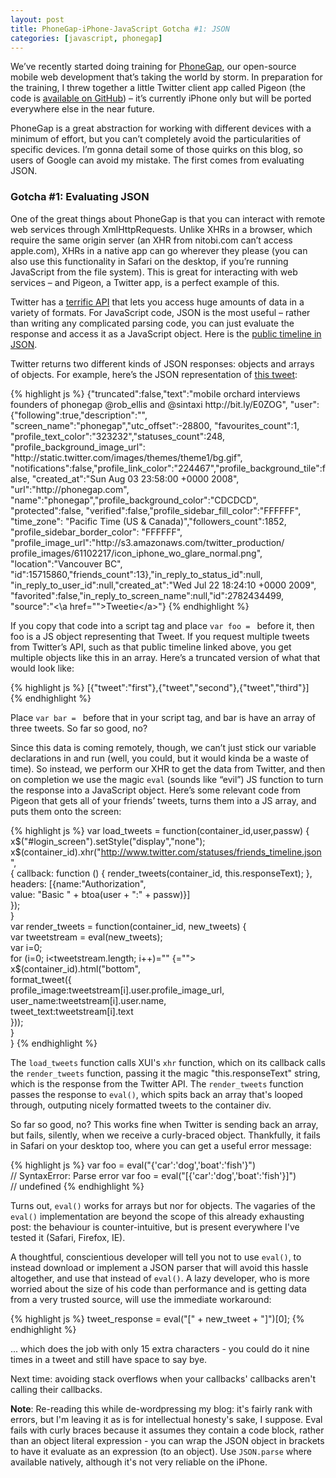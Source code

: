 ```yaml
---
layout: post
title: PhoneGap-iPhone-JavaScript Gotcha #1: JSON
categories: [javascript, phonegap]
---
```


We’ve recently started doing training for [PhoneGap][pg], our open-source mobile web development that’s taking the world by storm. In preparation for the training, I threw together a little Twitter client app called Pigeon (the code is [available on GitHub][repo]) – it’s currently iPhone only but will be ported everywhere else in the near future.

PhoneGap is a great abstraction for working with different devices with a minimum of effort, but you can’t completely avoid the particularities of specific devices. I’m gonna detail some of those quirks on this blog, so users of Google can avoid my mistake. The first comes from evaluating JSON.

### Gotcha #1: Evaluating JSON

One of the great things about PhoneGap is that you can interact with remote web services through XmlHttpRequests. Unlike XHRs in a browser, which require the same origin server (an XHR from nitobi.com can’t access apple.com), XHRs in a native app can go wherever they please (you can also use this functionality in Safari on the desktop, if you’re running JavaScript from the file system). This is great for interacting with web services – and Pigeon, a Twitter app, is a perfect example of this.

Twitter has a [terrific API][twitter-api] that lets you access huge amounts of data in a variety of formats. For JavaScript code, JSON is the most useful – rather than writing any complicated parsing code, you can just evaluate the response and access it as a JavaScript object. Here is the [public timeline in JSON][json-timeline].

Twitter returns two different kinds of JSON responses: objects and arrays of objects. For example, here’s the JSON representation of [this tweet][sample-tweet]:

{% highlight js %}
{"truncated":false,"text":"mobile orchard interviews founders of phonegap @rob_ellis 
and @sintaxi http:\/\/bit.ly\/E0ZOG", "user":{"following":true,"description":"",
"screen_name":"phonegap","utc_offset":-28800, "favourites_count":1,
"profile_text_color":"323232","statuses_count":248, "profile_background_image_url":
"http:\/\/static.twitter.com\/images\/themes\/theme1\/bg.gif", 
"notifications":false,"profile_link_color":"224467","profile_background_tile":false, 
"created_at":"Sun Aug 03 23:58:00 +0000 2008", "url":"http:\/\/phonegap.com",
"name":"phonegap","profile_background_color":"CDCDCD", "protected":false,
"verified":false,"profile_sidebar_fill_color":"FFFFFF", "time_zone":
"Pacific Time (US & Canada)","followers_count":1852, "profile_sidebar_border_color":
"FFFFFF", "profile_image_url":"http:\/\/s3.amazonaws.com\/twitter_production\/
profile_images\/61102217\/icon_iphone_wo_glare_normal.png", "location":"Vancouver BC",
"id":15715860,"friends_count":13},"in_reply_to_status_id":null, 
"in_reply_to_user_id":null,"created_at":"Wed Jul 22 18:24:10 +0000 2009", 
"favorited":false,"in_reply_to_screen_name":null,"id":2782434499,
"source":"<\a href="\">Tweetie<\/a>"}
{% endhighlight %}

If you copy that code into a script tag and place `var foo = ` before it, then foo is a JS object representing that Tweet. If you request multiple tweets from Twitter’s API, such as that public timeline linked above, you get multiple objects like this in an array. Here’s a truncated version of what that would look like:

{% highlight js %}
[{"tweet":"first"},{"tweet","second"},{"tweet","third"}]  
{% endhighlight %}

Place `var bar = ` before that in your script tag, and bar is have an array of three tweets. So far so good, no?

Since this data is coming remotely, though, we can’t just stick our variable declarations in and run (well, you could, but it would kinda be a waste of time). So instead, we perform our XHR to get the data from Twitter, and then on completion we use the magic `eval` (sounds like “evil”) JS function to turn the response into a JavaScript object. Here’s some relevant code from Pigeon that gets all of your friends’ tweets, turns them into a JS array, and puts them onto the screen:

{% highlight js %}
   var load_tweets = function(container_id,user,passw) {  
       x$("#login_screen").setStyle("display","none");  
       x$(container_id).xhr("http://www.twitter.com/statuses/friends_timeline.json",  
                            { callback: function () { render_tweets(container_id, this.responseText); },  
               headers: [{name:"Authorization",  
                           value: "Basic " + btoa(user + ":" + passw)}]  
           });  
   }  
   var render_tweets = function(container_id, new_tweets) {  
      var tweetstream = eval(new_tweets);  
      var i=0;  
      for (i=0; i<tweetstream.length; i++)="" {="">  
          x$(container_id).html("bottom",  
                                format_tweet({  
                                             profile_image:tweetstream[i].user.profile_image_url,  
                                             user_name:tweetstream[i].user.name,  
                                             tweet_text:tweetstream[i].text  
                                             }));  
      }  
  }
{% endhighlight %}

The `load_tweets` function calls XUI's `xhr` function, which on its callback calls the `render_tweets` function, passing it the magic "this.responseText" string, which is the response from the Twitter API. The `render_tweets` function passes the response to `eval()`, which spits back an array that's looped through, outputing nicely formatted tweets to the container div.

So far so good, no? This works fine when Twitter is sending back an array, but fails, silently, when we receive a curly-braced object. Thankfully, it fails in Safari on your desktop too, where you can get a useful error message:

{% highlight js %}
    var foo = eval("{'car':'dog','boat':'fish'}")  
      // SyntaxError: Parse error
    var foo = eval("[{'car':'dog','boat':'fish'}]")  
      // undefined
{% endhighlight %}

Turns out, `eval()` works for arrays but nor for objects. The vagaries of the `eval()` implementation are beyond the scope of this already exhausting post: the behaviour is counter-intuitive, but is present everywhere I've tested it (Safari, Firefox, IE).

A thoughtful, conscientious developer will tell you not to use `eval()`, to instead download or implement a JSON parser that will avoid this hassle altogether, and use that instead of `eval()`. A lazy developer, who is more worried about the size of his code than performance and is getting data from a very trusted source, will use the immediate workaround:

{% highlight js %}
    tweet_response = eval("[" + new_tweet + "]")[0];
{% endhighlight %}

... which does the job with only 15 extra characters - you could do it nine times in a tweet and still have space to say bye.

Next time: avoiding stack overflows when your callbacks' callbacks aren't calling their callbacks.

**Note**: Re-reading this while de-wordpressing my blog: it's fairly rank with errors, but I'm leaving it as is for intellectual honesty's sake, I suppose. Eval fails with curly braces because it assumes they contain a code block, rather than an object literal expression - you can wrap the JSON object in brackets to have it evaluate as an expression (to an object). Use `JSON.parse` where available natively, although it's not very reliable on the iPhone.

[pg]: http://www.phonegap.com "PhoneGap"
[repo]: http://github.com/alunny/Pigeon "Pigeon GitHub Repo"
[twitter-api]: http://apiwiki.twitter.com/ "Twitter API Wiki"
[json-timeline]: http://twitter.com/statuses/public_timeline.json "Public Timeline, JSON Format"
[sample-tweet]: http://twitter.com/phonegap/status/2782434499